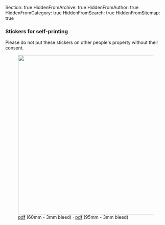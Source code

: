 Section: true
HiddenFromArchive: true
HiddenFromAuthor: true
HiddenFromCategory: true
HiddenFromSearch: true
HiddenFromSitemap: true

### Stickers for self-printing

Please do not put these stickers on other people's property without their consent.

<div class="row justify-content-end pt-4">
  <div class="col-xl-3 col-lg-3 col-md-4 col-sm-7 col-20 mx-5">
    <figure class="figure">
      <img src="/user/uploads/files/logos/logo_circle.svg" width="500px" class="figure-img img-fluid" alt="">
      <figcaption class="text-center text-white"><a target="_blank" rel="noopener noreferrer" href="/user/uploads/files/sticker/Filmmakers4Future_Sticker_60mm_3mm_Bleed.pdf" download="Filmmakers4Future_Sticker_60mm_3mm_Bleed_ISO_Coated_v2_300%">pdf</a> <span class="small font-weight-light">(60mm - 3mm bleed)</span> · <a target="_blank" rel="noopener noreferrer" href="/user/uploads/files/sticker/Filmmakers4Future_Sticker_95mm_3mm_Bleed.pdf" download="Filmmakers4Future_Sticker_95mm_3mm_Bleed_ISO_Coated_v2_300%">pdf</a> <span class="small font-weight-light">(95mm - 3mm bleed)</span></figcaption>
    </figure>
  </div>
</div>
